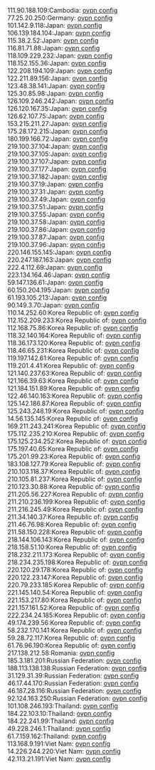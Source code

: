 111.90.188.109:Cambodia: [ovpn config](vpn/111_90_188_109.ovpn)  
77.25.20.250:Germany: [ovpn config](vpn/77_25_20_250.ovpn)  
101.142.9.118:Japan: [ovpn config](vpn/101_142_9_118.ovpn)  
106.139.184.104:Japan: [ovpn config](vpn/106_139_184_104.ovpn)  
115.38.2.52:Japan: [ovpn config](vpn/115_38_2_52.ovpn)  
116.81.71.88:Japan: [ovpn config](vpn/116_81_71_88.ovpn)  
118.109.229.232:Japan: [ovpn config](vpn/118_109_229_232.ovpn)  
118.152.155.36:Japan: [ovpn config](vpn/118_152_155_36.ovpn)  
122.208.194.109:Japan: [ovpn config](vpn/122_208_194_109.ovpn)  
122.211.89.156:Japan: [ovpn config](vpn/122_211_89_156.ovpn)  
123.48.38.141:Japan: [ovpn config](vpn/123_48_38_141.ovpn)  
125.30.85.98:Japan: [ovpn config](vpn/125_30_85_98.ovpn)  
126.109.246.242:Japan: [ovpn config](vpn/126_109_246_242.ovpn)  
126.120.167.35:Japan: [ovpn config](vpn/126_120_167_35.ovpn)  
126.62.107.75:Japan: [ovpn config](vpn/126_62_107_75.ovpn)  
153.215.211.27:Japan: [ovpn config](vpn/153_215_211_27.ovpn)  
175.28.172.215:Japan: [ovpn config](vpn/175_28_172_215.ovpn)  
180.199.166.72:Japan: [ovpn config](vpn/180_199_166_72.ovpn)  
219.100.37.104:Japan: [ovpn config](vpn/219_100_37_104.ovpn)  
219.100.37.105:Japan: [ovpn config](vpn/219_100_37_105.ovpn)  
219.100.37.107:Japan: [ovpn config](vpn/219_100_37_107.ovpn)  
219.100.37.177:Japan: [ovpn config](vpn/219_100_37_177.ovpn)  
219.100.37.182:Japan: [ovpn config](vpn/219_100_37_182.ovpn)  
219.100.37.19:Japan: [ovpn config](vpn/219_100_37_19.ovpn)  
219.100.37.31:Japan: [ovpn config](vpn/219_100_37_31.ovpn)  
219.100.37.49:Japan: [ovpn config](vpn/219_100_37_49.ovpn)  
219.100.37.51:Japan: [ovpn config](vpn/219_100_37_51.ovpn)  
219.100.37.55:Japan: [ovpn config](vpn/219_100_37_55.ovpn)  
219.100.37.58:Japan: [ovpn config](vpn/219_100_37_58.ovpn)  
219.100.37.86:Japan: [ovpn config](vpn/219_100_37_86.ovpn)  
219.100.37.87:Japan: [ovpn config](vpn/219_100_37_87.ovpn)  
219.100.37.96:Japan: [ovpn config](vpn/219_100_37_96.ovpn)  
220.146.155.145:Japan: [ovpn config](vpn/220_146_155_145.ovpn)  
220.247.187.163:Japan: [ovpn config](vpn/220_247_187_163.ovpn)  
222.4.112.69:Japan: [ovpn config](vpn/222_4_112_69.ovpn)  
223.134.164.46:Japan: [ovpn config](vpn/223_134_164_46.ovpn)  
59.147.136.61:Japan: [ovpn config](vpn/59_147_136_61.ovpn)  
60.150.204.195:Japan: [ovpn config](vpn/60_150_204_195.ovpn)  
61.193.105.213:Japan: [ovpn config](vpn/61_193_105_213.ovpn)  
90.149.3.70:Japan: [ovpn config](vpn/90_149_3_70.ovpn)  
110.14.252.60:Korea Republic of: [ovpn config](vpn/110_14_252_60.ovpn)  
112.152.209.233:Korea Republic of: [ovpn config](vpn/112_152_209_233.ovpn)  
112.168.75.86:Korea Republic of: [ovpn config](vpn/112_168_75_86.ovpn)  
118.32.140.164:Korea Republic of: [ovpn config](vpn/118_32_140_164.ovpn)  
118.36.173.120:Korea Republic of: [ovpn config](vpn/118_36_173_120.ovpn)  
118.46.65.231:Korea Republic of: [ovpn config](vpn/118_46_65_231.ovpn)  
119.197.142.61:Korea Republic of: [ovpn config](vpn/119_197_142_61.ovpn)  
119.201.4.41:Korea Republic of: [ovpn config](vpn/119_201_4_41.ovpn)  
121.140.237.63:Korea Republic of: [ovpn config](vpn/121_140_237_63.ovpn)  
121.166.39.63:Korea Republic of: [ovpn config](vpn/121_166_39_63.ovpn)  
121.184.151.89:Korea Republic of: [ovpn config](vpn/121_184_151_89.ovpn)  
122.46.140.163:Korea Republic of: [ovpn config](vpn/122_46_140_163.ovpn)  
125.142.186.87:Korea Republic of: [ovpn config](vpn/125_142_186_87.ovpn)  
125.243.248.19:Korea Republic of: [ovpn config](vpn/125_243_248_19.ovpn)  
14.56.135.145:Korea Republic of: [ovpn config](vpn/14_56_135_145.ovpn)  
169.211.243.241:Korea Republic of: [ovpn config](vpn/169_211_243_241.ovpn)  
175.112.235.210:Korea Republic of: [ovpn config](vpn/175_112_235_210.ovpn)  
175.125.234.252:Korea Republic of: [ovpn config](vpn/175_125_234_252.ovpn)  
175.197.40.65:Korea Republic of: [ovpn config](vpn/175_197_40_65.ovpn)  
175.201.99.23:Korea Republic of: [ovpn config](vpn/175_201_99_23.ovpn)  
183.108.127.79:Korea Republic of: [ovpn config](vpn/183_108_127_79.ovpn)  
210.103.118.37:Korea Republic of: [ovpn config](vpn/210_103_118_37.ovpn)  
210.105.81.237:Korea Republic of: [ovpn config](vpn/210_105_81_237.ovpn)  
210.123.30.88:Korea Republic of: [ovpn config](vpn/210_123_30_88.ovpn)  
211.205.56.227:Korea Republic of: [ovpn config](vpn/211_205_56_227.ovpn)  
211.210.236.199:Korea Republic of: [ovpn config](vpn/211_210_236_199.ovpn)  
211.216.245.49:Korea Republic of: [ovpn config](vpn/211_216_245_49.ovpn)  
211.34.140.37:Korea Republic of: [ovpn config](vpn/211_34_140_37.ovpn)  
211.46.76.98:Korea Republic of: [ovpn config](vpn/211_46_76_98.ovpn)  
211.58.150.228:Korea Republic of: [ovpn config](vpn/211_58_150_228.ovpn)  
218.144.106.143:Korea Republic of: [ovpn config](vpn/218_144_106_143.ovpn)  
218.158.51.10:Korea Republic of: [ovpn config](vpn/218_158_51_10.ovpn)  
218.232.211.173:Korea Republic of: [ovpn config](vpn/218_232_211_173.ovpn)  
218.234.235.198:Korea Republic of: [ovpn config](vpn/218_234_235_198.ovpn)  
220.120.29.178:Korea Republic of: [ovpn config](vpn/220_120_29_178.ovpn)  
220.122.23.147:Korea Republic of: [ovpn config](vpn/220_122_23_147.ovpn)  
220.79.233.185:Korea Republic of: [ovpn config](vpn/220_79_233_185.ovpn)  
221.145.140.54:Korea Republic of: [ovpn config](vpn/221_145_140_54.ovpn)  
221.153.217.80:Korea Republic of: [ovpn config](vpn/221_153_217_80.ovpn)  
221.157.161.52:Korea Republic of: [ovpn config](vpn/221_157_161_52.ovpn)  
222.234.24.185:Korea Republic of: [ovpn config](vpn/222_234_24_185.ovpn)  
49.174.239.56:Korea Republic of: [ovpn config](vpn/49_174_239_56.ovpn)  
58.232.170.141:Korea Republic of: [ovpn config](vpn/58_232_170_141.ovpn)  
59.28.72.117:Korea Republic of: [ovpn config](vpn/59_28_72_117.ovpn)  
61.76.96.190:Korea Republic of: [ovpn config](vpn/61_76_96_190.ovpn)  
217.138.212.58:Romania: [ovpn config](vpn/217_138_212_58.ovpn)  
185.3.181.201:Russian Federation: [ovpn config](vpn/185_3_181_201.ovpn)  
188.113.138.138:Russian Federation: [ovpn config](vpn/188_113_138_138.ovpn)  
31.129.31.39:Russian Federation: [ovpn config](vpn/31_129_31_39.ovpn)  
46.17.44.170:Russian Federation: [ovpn config](vpn/46_17_44_170.ovpn)  
46.187.28.116:Russian Federation: [ovpn config](vpn/46_187_28_116.ovpn)  
92.124.163.250:Russian Federation: [ovpn config](vpn/92_124_163_250.ovpn)  
101.108.246.193:Thailand: [ovpn config](vpn/101_108_246_193.ovpn)  
184.22.103.10:Thailand: [ovpn config](vpn/184_22_103_10.ovpn)  
184.22.241.99:Thailand: [ovpn config](vpn/184_22_241_99.ovpn)  
49.228.246.1:Thailand: [ovpn config](vpn/49_228_246_1.ovpn)  
61.7.159.162:Thailand: [ovpn config](vpn/61_7_159_162.ovpn)  
113.168.9.191:Viet Nam: [ovpn config](vpn/113_168_9_191.ovpn)  
14.226.244.220:Viet Nam: [ovpn config](vpn/14_226_244_220.ovpn)  
42.113.21.191:Viet Nam: [ovpn config](vpn/42_113_21_191.ovpn)  
